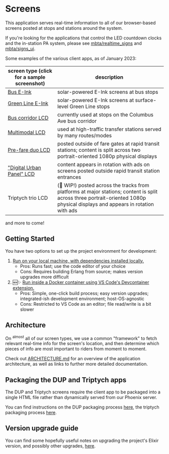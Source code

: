 # Screens

This application serves real-time information to all of our browser-based screens posted at stops and stations around the system.

If you're looking for the applications that control the LED countdown clocks and the in-station PA system, please see [mbta/realtime_signs](https://github.com/mbta/realtime_signs) and [mbta/signs_ui](https://github.com/mbta/signs_ui).

Some examples of the various client apps, as of January 2023:

| screen type (click for a sample screenshot) | description                                                                                                                   |
| ------------------------------------------- | ----------------------------------------------------------------------------------------------------------------------------- |
| [Bus E-Ink][bus_eink sample]                | solar-powered E-Ink screens at bus stops                                                                                      |
| [Green Line E-Ink][gl_eink sample]          | solar-powered E-Ink screens at surface-level Green Line stops                                                                 |
| [Bus corridor LCD][bus_shelter sample]      | currently used at stops on the Columbus Ave bus corridor                                                                      |
| [Multimodal LCD][solari sample]             | used at high-traffic transfer stations served by many routes/modes                                                            |
| [Pre-fare duo LCD][pre_fare sample]         | posted outside of fare gates at rapid transit stations; content is split across two portrait-oriented 1080p physical displays |
| ["Digital Urban Panel" LCD][dup sample]     | content appears in rotation with ads on screens posted outside rapid transit station entrances                                |
| Triptych trio LCD                           | (:construction: WIP!) posted across the tracks from platforms at major stations; content is split across three portrait-oriented 1080p physical displays and appears in rotation with ads |

and more to come!

## Getting Started

You have two options to set up the project environment for development:

1. [Run on your local machine, with dependencies installed locally.](docs/local_development.md)
   - Pros: Runs fast; use the code editor of your choice
   - Cons: Requires building Erlang from source; makes version upgrades more difficult
1. :new::sparkles: [Run inside a Docker container using VS Code's Devcontainer extension.](docs/devcontainer_development.md)
   - Pros: Simple, one-click build process; easy version upgrades; integrated-ish development environment; host-OS-agnostic
   - Cons: Restricted to VS Code as an editor; file read/write is a bit slower

## Architecture

On <sup>almost</sup> all of our screen types, we use a common "framework" to fetch relevant real-time info for the screen's location, and then determine which pieces of info are most important to riders from moment to moment.

Check out [ARCHITECTURE.md](/ARCHITECTURE.md) for an overview of the application architecture, as well as links to further more detailed documentation.

## Packaging the DUP and Triptych apps

The DUP and Triptych screens require the client app to be packaged into a single HTML file rather than dynamically served from our Phoenix server.

You can find instructions on the DUP packaging process [here](assets/src/components/v2/dup/README.md), the triptych packaging process [here](assets/src/components/v2/triptych/README.md).

## Version upgrade guide

You can find some hopefully useful notes on upgrading the project's Elixir version, and possibly other upgrades, [here](docs/version_upgrade.md).

[bus_eink sample]: /docs/assets/sample_app_screenshots/bus_eink.png
[gl_eink sample]: /docs/assets/sample_app_screenshots/gl_eink.png
[bus_shelter sample]: /docs/assets/sample_app_screenshots/bus_shelter.png
[solari sample]: /docs/assets/sample_app_screenshots/solari.png
[pre_fare sample]: /docs/assets/sample_app_screenshots/pre_fare.png
[dup sample]: /docs/assets/sample_app_screenshots/dup.png

